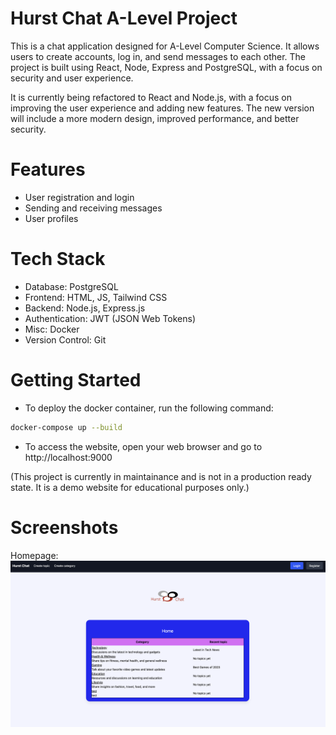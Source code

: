 # Hurst Chat A-Level Project

This is a chat application designed for A-Level Computer Science. It allows users to create accounts, log in, and send messages to each other. The project is built using React, Node, Express and PostgreSQL, with a focus on security and user experience.

It is currently being refactored to React and Node.js, with a focus on improving the user experience and adding new features. The new version will include a more modern design, improved performance, and better security.

# Features

- User registration and login
- Sending and receiving messages
- User profiles

# Tech Stack

- Database: PostgreSQL
- Frontend: HTML, JS, Tailwind CSS
- Backend: Node.js, Express.js
- Authentication: JWT (JSON Web Tokens)
- Misc: Docker
- Version Control: Git

# Getting Started

- To deploy the docker container, run the following command:

```bash
docker-compose up --build
```

- To access the website, open your web browser and go to http://localhost:9000

(This project is currently in maintainance and is not in a production ready state. It is a demo website for educational purposes only.)

# Screenshots

Homepage:
![Screenshot](./images/Homepage.png)
